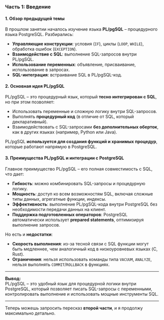 ### **Часть 1: Введение**

#### **1. Обзор предыдущей темы**

В прошлом занятии началось изучение языка **PL/pgSQL** – процедурного языка PostgreSQL. Разбирались:

- **Управляющие конструкции**: условия (`IF`), циклы (`LOOP`, `WHILE`), обработка ошибок (`EXCEPTION`).
- **Взаимодействие с SQL**: выполнение SQL-запросов внутри PL/pgSQL.
- **Использование переменных**: объявление, присваивание, использование в запросах.
- **SQL-интеграция**: встраивание SQL в PL/pgSQL-код.

#### **2. Основная идея PL/pgSQL**

PL/pgSQL – это процедурный язык, который **тесно интегрирован с SQL**, но при этом позволяет:

- Использовать переменные и сложную логику внутри SQL-запросов.
- Выполнять **процедурный код** (в отличие от SQL, который декларативный).
- Взаимодействовать с SQL-запросами **без дополнительных оберток**, как в других языках (например, Python или Java).

PL/pgSQL **используется для создания функций и хранимых процедур**, которые работают напрямую в PostgreSQL.

#### **3. Преимущества PL/pgSQL и интеграции с PostgreSQL**

Главное преимущество PL/pgSQL – его полная совместимость с SQL, что дает:

- **Гибкость**: можно комбинировать SQL-запросы и процедурную логику.
- **Мощность**: доступ ко всем возможностям SQL, включая сложные типы данных, агрегатные функции, индексы.
- **Эффективность**: выполнение PL/pgSQL-кода внутри PostgreSQL без необходимости передачи данных на клиент.
- **Поддержка подготовленных операторов**: PostgreSQL автоматически использует **prepared statements**, оптимизируя выполнение запросов.

Но есть и **недостатки**:

- **Скорость выполнения**: из-за тесной связи с SQL функции могут быть медленнее, чем аналогичный код в низкоуровневых языках (C, Rust).
- **Ограничения**: нельзя использовать команды типа `VACUUM`, `ANALYZE`, нельзя выполнять `COMMIT`/`ROLLBACK` в функциях.

---

**Вывод:**  
PL/pgSQL – это удобный язык для процедурной логики внутри PostgreSQL, который позволяет писать SQL-запросы с переменными, контролировать выполнение и использовать мощные инструменты SQL.

---

Теперь можешь запросить пересказ **второй части**, и я продолжу максимально детально.